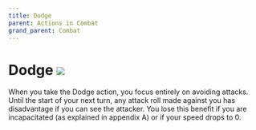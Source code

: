 ```yaml
---
title: Dodge
parent: Actions in Combat
grand_parent: Combat
---
```


# Dodge <img src="https://img.icons8.com/ios/14/FFFFFF/action-filled.png">
When you take the Dodge action, you focus entirely on avoiding attacks. Until the start of your next turn, any attack roll made against you has disadvantage if you can see the attacker. You lose this benefit if you are incapacitated (as explained in appendix A) or if your speed drops to 0.
